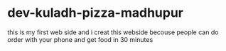 # dev-kuladh-pizza-madhupur
this is my first web side and i creat this webside becouse people can do order with your phone and get food in 30 minutes
